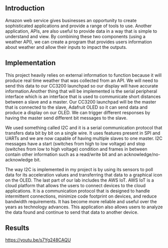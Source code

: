## Introduction
Amazon web service gives businesses an opportunity to create sophisticated applications and provide a range of tools to use. 
Another application, APIs, are also useful to provide data in a way that is simple to understand and view. 
By combining these two components (using a weather API), we can create a program that provides users information about weather 
and allow their inputs to impact the outputs.

## Implementation
This project heavily relies on external information to function because it will produce real time weather that was collected from an API.
We will need to send this data to our CC3200 launchpad so our display will have accurate information.Another thing that will be implemented is the 
serial peripheral interface which is an interface that is used to communicate short distances between a slave and a master. 
Our CC3200 launchpad will be the master that is connected to the slave, Adafruit OLED so it can send data and produce a display on our OLED. 
We can trigger different responses by having the master send different bit messages to the slave.

We used something called I2C and it is a serial communication protocol that transfers data bit by bit on a single wire. 
It uses features present in SPI and UARTs and we are now capable of having multiple slaves to one master. I2C messages have a start (switches from high to low voltage) 
and stop (switches from low to high voltage) condition and frames in between contain other information such as a read/write bit and an acknowledge/no-acknowledge bit. 

The way I2C is implemented in my project is by using its sensors to poll data for its acceleration values and transferring that data to a graphical icon on the OLED.
The last part of our lab includes the AWS IoT. AWS IoT is a cloud platform that allows the users to connect devices to the cloud applications. 
It is a communication protocol that is designed to handle intermittent connections, minimize code footprint on devices, and reduce bandwidth requirements. 
It has become more reliable and useful over the years as technology advances. This application also allows users to analyze the data found and continue to 
send that data to another device.

## Results

https://youtu.be/s7Yg248CAQU
